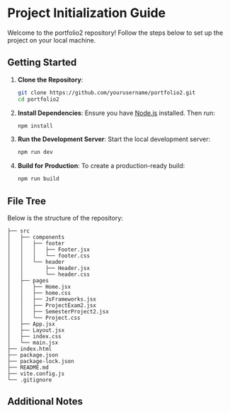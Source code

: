# Project Initialization Guide

Welcome to the portfolio2 repository! Follow the steps below to set up the project on your local machine.

## Getting Started

1. **Clone the Repository**:

   ```bash
   git clone https://github.com/yourusername/portfolio2.git
   cd portfolio2
   ```

2. **Install Dependencies**:
   Ensure you have [Node.js](https://nodejs.org/) installed. Then run:

   ```bash
   npm install
   ```

3. **Run the Development Server**:
   Start the local development server:

   ```bash
   npm run dev
   ```

4. **Build for Production**:
   To create a production-ready build:
   ```bash
   npm run build
   ```

## File Tree

Below is the structure of the repository:

```
├── src
│   ├── components
│   │   ├── footer
│   │   │   ├── Footer.jsx
│   │   │   └── footer.css
│   │   └── header
│   │       ├── Header.jsx
│   │       └── header.css
│   ├── pages
│   │   ├── Home.jsx
│   │   ├── home.css
│   │   ├── JsFrameworks.jsx
│   │   ├── ProjectExam2.jsx
│   │   ├── SemesterProject2.jsx
│   │   └── Project.css
│   ├── App.jsx
│   ├── Layout.jsx
│   ├── index.css
│   └── main.jsx
├── index.html
├── package.json
├── package-lock.json
├── README.md
├── vite.config.js
└── .gitignore

```

## Additional Notes
